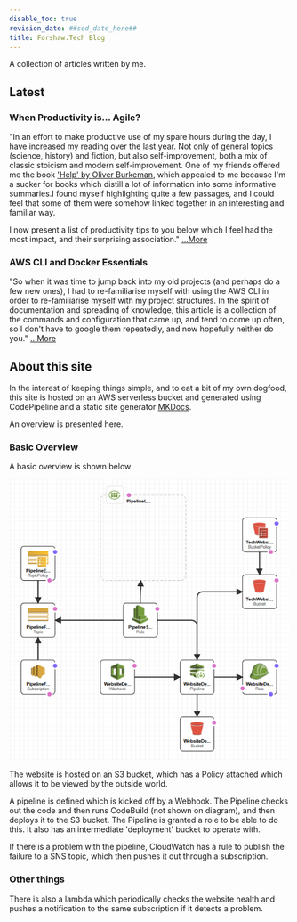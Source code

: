 ```yaml
---
disable_toc: true
revision_date: ##sed_date_here##
title: Forshaw.Tech Blog
---
```


A collection of articles written by me.

## Latest

### When Productivity is... Agile?

"In an effort to make productive use of my spare hours during the day, I have increased my reading over the last year. Not only of general topics (science, history) and fiction, but also self-improvement, both a mix of classic stoicism and modern self-improvement. One of my friends offered me the book ['Help' by Oliver Burkeman](https://www.goodreads.com/book/show/9411145-help), which appealed to me because I'm a sucker for books which distill a lot of information into some informative summaries.I found myself highlighting quite a few passages, and I could feel that some of them were somehow linked together in an interesting and familiar way.

I now present a list of productivity tips to you below which I feel had the most impact, and their surprising association." [...More](articles/2022-09-08-productivity-and-agile.markdown)
### AWS CLI and Docker Essentials

"So when it was time to jump back into my old projects (and perhaps do a few new ones), I had to re-familiarise myself with using the AWS CLI in order to re-familiarise myself with my project structures. In the spirit of documentation and spreading of knowledge, this article is a collection of the commands and configuration that came up, and tend to come up often, so I don't have to google them repeatedly, and now hopefully neither do you." [...More](articles/2022-08-30-aws-cli-essentials.markdown)

## About this site

In the interest of keeping things simple, and to eat a bit of my own dogfood, this site is hosted on an AWS serverless bucket and generated using CodePipeline and a static site generator [MKDocs](https://www.mkdocs.org).

An overview is presented here.

### Basic Overview

A basic overview is shown below

![Basic design overview](StaticWebSiteDevOps_Basic.png "Overview")

The website is hosted on an S3 bucket, which has a Policy attached which allows it to be viewed by the outside world.

A pipeline is defined which is kicked off by a Webhook. The Pipeline checks out the code and then runs CodeBuild (not shown on diagram), and then deploys it to the S3 bucket. The Pipeline is granted a role to be able to do this. It also has an intermediate 'deployment' bucket to operate with.

If there is a problem with the pipeline, CloudWatch has a rule to publish the failure to a SNS topic, which then pushes it out through a subscription.

### Other things

There is also a lambda which periodically checks the website health and pushes a notification to the same subscription if it detects a problem.


